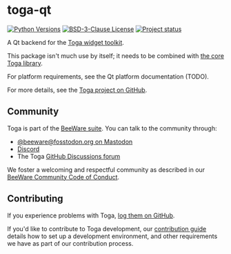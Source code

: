 # toga-qt

[![Python Versions](https://img.shields.io/pypi/pyversions/toga-qt.svg)](https://pypi.python.org/pypi/toga-qt)
[![BSD-3-Clause License](https://img.shields.io/pypi/l/toga-qt.svg)](https://github.com/beeware/toga-qt/blob/main/LICENSE)
[![Project status](https://img.shields.io/pypi/status/toga-qt.svg)](https://pypi.python.org/pypi/toga-qt)

A Qt backend for the [Toga widget toolkit](https://beeware.org/toga).

This package isn\'t much use by itself; it needs to be combined with
[the core Toga library](https://pypi.python.org/pypi/toga-core).

For platform requirements, see the Qt platform documentation (TODO).

For more details, see the [Toga project on
GitHub](https://github.com/beeware/toga).

## Community

Toga is part of the [BeeWare suite](https://beeware.org). You can talk
to the community through:

-   [\@beeware@fosstodon.org on
    Mastodon](https://fosstodon.org/@beeware)
-   [Discord](https://beeware.org/bee/chat/)
-   The Toga [GitHub Discussions
    forum](https://github.com/beeware/toga/discussions)

We foster a welcoming and respectful community as described in our
[BeeWare Community Code of
Conduct](https://beeware.org/community/behavior/).

## Contributing

If you experience problems with Toga, [log them on
GitHub](https://github.com/beeware/toga/issues).

If you\'d like to contribute to Toga development, our [contribution
guide](https://toga.readthedocs.io/en/latest/how-to/contribute/index.html)
details how to set up a development environment, and other requirements
we have as part of our contribution process.
